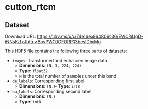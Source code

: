 # cutton_rtcm

## Dataset

Download URL: https://1drv.ms/u/c/74e16ea964806b36/EWCRiUgD-iNNsKzfxJbftuwBovPWC0GFORP33besIDbxMg

This HDF5 file contains the following three parts of datasets:
- `images`: Transformed and enhanced image data.
  - **Dimensions**: `(N, 3, 224, 224)`
  - **Type**: `float32`
  - `N` is the total number of samples under this band.
- `de_labels`: Corresponding first label.
  - **Dimensions**: `(N,)`- **Type**: `int8`
- `ba_labels`: Corresponding second label.
  - **Dimensions**: `(N,)`
  - **Type**: `int8`

